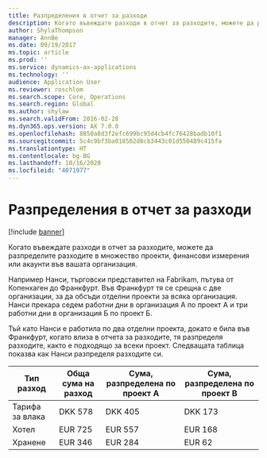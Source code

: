 ```yaml
---
title: Разпределения в отчет за разходи
description: Когато въвеждате разходи в отчет за разходите, можете да разпределите разходите в множество проекти, юридически лица или акаунти във вашата организация.
author: ShylaThompson
manager: AnnBe
ms.date: 09/19/2017
ms.topic: article
ms.prod: ''
ms.service: dynamics-ax-applications
ms.technology: ''
audience: Application User
ms.reviewer: roschlom
ms.search.scope: Core, Operations
ms.search.region: Global
ms.author: shylaw
ms.search.validFrom: 2016-02-28
ms.dyn365.ops.version: AX 7.0.0
ms.openlocfilehash: 8850a8d3f2efc699bc95d4cb4fc76428badb10f1
ms.sourcegitcommit: 5c4c9bf3ba018562d6cb3443c01d550489c415fa
ms.translationtype: HT
ms.contentlocale: bg-BG
ms.lasthandoff: 10/16/2020
ms.locfileid: "4071977"
---
```

# <a name="expense-report-distributions"></a>Разпределения в отчет за разходи

[!include [banner](../includes/banner.md)]

Когато въвеждате разходи в отчет за разходите, можете да разпределите разходите в множество проекти, финансови измерения или акаунти във вашата организация.

Например Нанси, търговски представител на Fabrikam, пътува от Копенхаген до Франкфурт. Във Франкфурт тя се срещна с две организации, за да обсъди отделни проекти за всяка организация. Нанси прекара седем работни дни в организация А по проект А и три работни дни в организация Б по проект Б.

Тъй като Нанси е работила по два отделни проекта, докато е била във Франкфурт, когато влиза в отчета за разходите, тя разпределя разходите, както е подходящо за всеки проект. Следващата таблица показва как Нанси разпределя разходите си.


| Тип разход | Обща сума на разход|Сума, разпределена по проект А| Сума, разпределена по проект B |
|--------------|---------------------|-------------------------------|---------------------------------|
|Тарифа за влака   |DKK 578              |DKK 405                        |DKK 173                          |
|Хотел         |EUR 725              |EUR 557                        |EUR 168                          |
|Хранене         |EUR 346              |EUR 284                        |EUR 62                           |

